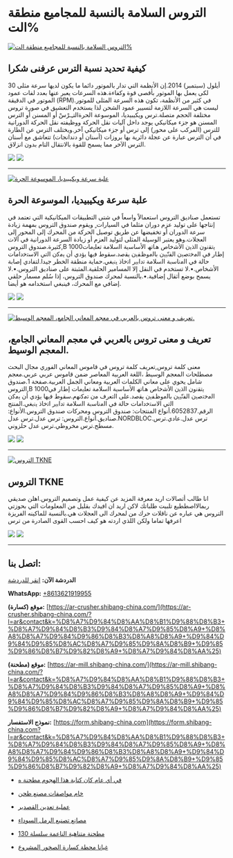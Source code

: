 # التروس السلامة بالنسبة للمجاميع منطقة الت%

<a href="https://swt.shibang-china.com/?l=ar&img&k=%D8%A7%D9%84%D8%AA%D8%B1%D9%88%D8%B3+%D8%A7%D9%84%D8%B3%D9%84%D8%A7%D9%85%D8%A9+%D8%A8%D8%A7%D9%84%D9%86%D8%B3%D8%A8%D8%A9+%D9%84%D9%84%D9%85%D8%AC%D8%A7%D9%85%D9%8A%D8%B9+%D9%85%D9%86%D8%B7%D9%82%D8%A9+%D8%A7%D9%84%D8%AA%25" target="_blank">![التروس السلامة بالنسبة للمجاميع منطقة الت%](http://static.shibang-china.com/all-800x300/630.jpg)</a>

## كيفية تحديد نسبة الترس عرفنى شكرا
30 أيلول (سبتمبر) 2014.إن الأنظمة التي تدار بالموتور دائما ما يكون لديها سرعة مثلى لكى يعمل بها الموتور بأقصى قوة وكفاءة.هذه السرعات يعبر عنها بعدد لفات عمود الموتور في الدقيقة (RPM).في كثير من الأنظمة، تكون هذه السرعة المثلى للموتور ليست هي السرعة اللازمة لتسيير عمود الشحن لذا يستخدم التعشيق في صورة تروس مختلفة الحجم متصلة.ترس ويكيبيديا، الموسوعة الحرةالتـِـرْسْ أو المسنن أو الترس المسنن هو جزء ميكانيكي يوجد داخل آليات نقل الحركة ووظيفته نقل الحركة الدورانية للترس (المركب على محور) إلى ترس أو جزء ميكانيكي آخر.ويختلف الترس عن الطارة في أن الترس عبارة عن عجلة دائرية بها بروزات (أسنان أو دندانجات) تتعاشق مع أسنان الترس الآخر مما يسمح للقوة بالانتقال التام بدون انزلاق.


<a href="https://whatsapp.shibangsoft.com/WhatsApp.php" target="_blank" title="WhatsApp">![](http://static.shibang-china.com/icon/whatsapp.png)</a> <a href="https://swt.shibang-china.com/?l=ar&icon&k=%D8%A7%D9%84%D8%AA%D8%B1%D9%88%D8%B3+%D8%A7%D9%84%D8%B3%D9%84%D8%A7%D9%85%D8%A9+%D8%A8%D8%A7%D9%84%D9%86%D8%B3%D8%A8%D8%A9+%D9%84%D9%84%D9%85%D8%AC%D8%A7%D9%85%D9%8A%D8%B9+%D9%85%D9%86%D8%B7%D9%82%D8%A9+%D8%A7%D9%84%D8%AA%25" target="_blank">![](http://static.shibang-china.com/icon/chat-ar.png)</a>

---

<a href="https://swt.shibang-china.com/?l=ar&img&k=%D8%A7%D9%84%D8%AA%D8%B1%D9%88%D8%B3+%D8%A7%D9%84%D8%B3%D9%84%D8%A7%D9%85%D8%A9+%D8%A8%D8%A7%D9%84%D9%86%D8%B3%D8%A8%D8%A9+%D9%84%D9%84%D9%85%D8%AC%D8%A7%D9%85%D9%8A%D8%B9+%D9%85%D9%86%D8%B7%D9%82%D8%A9+%D8%A7%D9%84%D8%AA%25" target="_blank">![علبة سرعة ويكيبيديا، الموسوعة الحرة](http://static.shibang-china.com/all-800x300/1095.jpg)</a>

## علبة سرعة ويكيبيديا، الموسوعة الحرة
تستعمل صناديق التروس استعمالاً واسعاً في شتى التطبيقات الميكانيكية التي تعتمد في إنتاجها على توليد عزم دوران مثلما في السيارات ٍ ويقوم صندوق التروس بمهمة زيادة سرعة الدوران أو تخفيضها عن طريق توصيل الحركة من المحرك إلى المحور إلى العجلات.وهو يعتبر الوسيلة المثلى لتوليد العزم أو زيادة السرعة الدورانية في آلات كثيرة.صندوق التروس,B 1000ﯾﺗﻘﻧون اﻟذﯾن اﻷﺷﺧﺎص ھﺎﺗﮫ اﻷﺳﺎﺳﯾﺔ اﻟﺳﻼﻣﺔ ﺗﻌﻠﯾﻣﺎت إطﺎر ﻓﻲ اﻟﻣﺧﺗﺻﯾن اﻟﻔﻧّﯾﯾن ﺑﺎﻟﻣوظﻔﯾن ﯾﻘﺻد.ﺳﻘوط ﻓﯾﮭﺎ ﯾؤدي أن ﯾﻣﻛن اﻟﺗﻲ اﻻﺳﺗﺧداﻣﺎت ﺣﺎﻟﺔ ﻓﻲ اﻟﻣﻧﺎﺳﺑﺔ اﻟﺳﻼﻣﺔ ﺗداﺑﯾر اﺗﺧﺎذ ﯾﻧﺑﻐﻲ.ﺣﻤﺎﻳﺔ ﻣﻨﻄﻘﺔ اﻟﺨﻄﺮ ﺟﻴﺪا.ﻟﺘﻔﺎدي إﺻﺎﺑﺔ اﻷﺷﺨﺎص.•.ﻻ ﺗﺴﺘﺨﺪم ﻓﻲ اﻟﻨﻘﻞ إﻻ اﻟﻤﺴﺎﻣﻴﺮ اﻟﺤﻠﻘﻴﺔ.اﻟﻤﺜﺒﺘﺔ ﻋﻠﻰ ﺻﻨﺎدﻳﻖ اﻟﺘﺮوس.•.ﻻ ﻳﺴﻤﺢ ﺑﻮﺿﻊ أﺛﻘﺎل إﺿﺎﻓﻴﺔ.•.ﺑﺎﻟﻨﺴﺒﺔ ﻟﻤﺤﺮك ﺻﻨﺪوق اﻟﺘﺮوس، إذا ﺳُﻠﻢ ﻣﺴﻤﺎر ﺣﻠﻘﻲ إﺿﺎﻓﻲ ﻣﻊ اﻟﻤﺤﺮك، ﻓﻴﻨﺒﻐﻲ اﺳﺘﺨﺪاﻣﻪ ﻫﻮ أﻳﻀﺎ.


<a href="https://whatsapp.shibangsoft.com/WhatsApp.php" target="_blank" title="WhatsApp">![](http://static.shibang-china.com/icon/whatsapp.png)</a> <a href="https://swt.shibang-china.com/?l=ar&icon&k=%D8%A7%D9%84%D8%AA%D8%B1%D9%88%D8%B3+%D8%A7%D9%84%D8%B3%D9%84%D8%A7%D9%85%D8%A9+%D8%A8%D8%A7%D9%84%D9%86%D8%B3%D8%A8%D8%A9+%D9%84%D9%84%D9%85%D8%AC%D8%A7%D9%85%D9%8A%D8%B9+%D9%85%D9%86%D8%B7%D9%82%D8%A9+%D8%A7%D9%84%D8%AA%25" target="_blank">![](http://static.shibang-china.com/icon/chat-ar.png)</a>

---

<a href="https://swt.shibang-china.com/?l=ar&img&k=%D8%A7%D9%84%D8%AA%D8%B1%D9%88%D8%B3+%D8%A7%D9%84%D8%B3%D9%84%D8%A7%D9%85%D8%A9+%D8%A8%D8%A7%D9%84%D9%86%D8%B3%D8%A8%D8%A9+%D9%84%D9%84%D9%85%D8%AC%D8%A7%D9%85%D9%8A%D8%B9+%D9%85%D9%86%D8%B7%D9%82%D8%A9+%D8%A7%D9%84%D8%AA%25" target="_blank">![تعريف و معنى تروس بالعربي في معجم المعاني الجامع، المعجم الوسيط.](http://static.shibang-china.com/all-800x300/1441.jpg)</a>

## تعريف و معنى تروس بالعربي في معجم المعاني الجامع، المعجم الوسيط.
معنى كلمة تروس,تعريف كلمة تروس في قاموس المعاني الفوري مجال البحث مصطلحات المعجم الوسيط ،اللغة العربية المعاصر ضمن قاموس عربي عربي.معجم شامل يحوي على معاني الكلمات العربية ومعاني الجمل العربية.صفحة 1.صندوق التروس,B 1000ﯾﺗﻘﻧون اﻟذﯾن اﻷﺷﺧﺎص ھﺎﺗﮫ اﻷﺳﺎﺳﯾﺔ اﻟﺳﻼﻣﺔ ﺗﻌﻠﯾﻣﺎت إطﺎر ﻓﻲ اﻟﻣﺧﺗﺻﯾن اﻟﻔﻧّﯾﯾن ﺑﺎﻟﻣوظﻔﯾن ﯾﻘﺻد.ﻋﻠﻰ اﻟﺗﻌرف ﻣن ﺗﻣﻛﻧﮭم.ﺳﻘوط ﻓﯾﮭﺎ ﯾؤدي أن ﯾﻣﻛن اﻟﺗﻲ اﻻﺳﺗﺧداﻣﺎت ﺣﺎﻟﺔ ﻓﻲ اﻟﻣﻧﺎﺳﺑﺔ اﻟﺳﻼﻣﺔ ﺗداﺑﯾر اﺗﺧﺎذ ﯾﻧﺑﻐﻲ.اﻟﻤﻨﺘﺞ اﻟﺮﻗﻢ.6052837.أﻧﻮاع اﻟﻤﻨﺘﺠﺎت: ﺻﻨﺪوق اﻟﺘﺮوس وﻣﺤﺮﻛﺎت ﺻﻨﺪوق اﻟﺘﺮوس.اﻷﻧﻮاع: ﺻﻨﺎدﻳﻖ.أﻧﻮاع.اﻟﺘﺮوس: ﺗﺮس ﻋﺪل.ﺗﺮس ﻋﺪل.NORDBLOC.ﺗﺮس ﻋﺪل.ﻋﺎدي.ﺗﺮس ﻣﺴﻄﺢ.ﺗﺮس ﻣﺨﺮوﻃﻲ.ﺗﺮس ﻋﺪل ﺣﻠﺰوﻧﻲ.


<a href="https://whatsapp.shibangsoft.com/WhatsApp.php" target="_blank" title="WhatsApp">![](http://static.shibang-china.com/icon/whatsapp.png)</a> <a href="https://swt.shibang-china.com/?l=ar&icon&k=%D8%A7%D9%84%D8%AA%D8%B1%D9%88%D8%B3+%D8%A7%D9%84%D8%B3%D9%84%D8%A7%D9%85%D8%A9+%D8%A8%D8%A7%D9%84%D9%86%D8%B3%D8%A8%D8%A9+%D9%84%D9%84%D9%85%D8%AC%D8%A7%D9%85%D9%8A%D8%B9+%D9%85%D9%86%D8%B7%D9%82%D8%A9+%D8%A7%D9%84%D8%AA%25" target="_blank">![](http://static.shibang-china.com/icon/chat-ar.png)</a>

---

<a href="https://swt.shibang-china.com/?l=ar&img&k=%D8%A7%D9%84%D8%AA%D8%B1%D9%88%D8%B3+%D8%A7%D9%84%D8%B3%D9%84%D8%A7%D9%85%D8%A9+%D8%A8%D8%A7%D9%84%D9%86%D8%B3%D8%A8%D8%A9+%D9%84%D9%84%D9%85%D8%AC%D8%A7%D9%85%D9%8A%D8%B9+%D9%85%D9%86%D8%B7%D9%82%D8%A9+%D8%A7%D9%84%D8%AA%25" target="_blank">![التروس TKNE](http://static.shibang-china.com/all-800x300/738.jpg)</a>

## التروس TKNE
انا طالب أتصالات اريد معرفة المزيد عن كيفية عمل وتصميم التروس.اهلن صديقي ربمالااصططيع تلبيت طلباتك لاكن اريد ان افيدك بقليل من المعلومات التي بحوزتي التروس هي عباره عن ناقلات حرك من لمحرك الى العجلات هي.بالنسبة للماكينه الفريزة اعرفها تماما ولكن اللذي اردته هو كيف احسب القوى الصادرة من ترس

<a href="https://whatsapp.shibangsoft.com/WhatsApp.php" target="_blank" title="WhatsApp">![](http://static.shibang-china.com/icon/whatsapp.png)</a> <a href="https://swt.shibang-china.com/?l=ar&icon&k=%D8%A7%D9%84%D8%AA%D8%B1%D9%88%D8%B3+%D8%A7%D9%84%D8%B3%D9%84%D8%A7%D9%85%D8%A9+%D8%A8%D8%A7%D9%84%D9%86%D8%B3%D8%A8%D8%A9+%D9%84%D9%84%D9%85%D8%AC%D8%A7%D9%85%D9%8A%D8%B9+%D9%85%D9%86%D8%B7%D9%82%D8%A9+%D8%A7%D9%84%D8%AA%25" target="_blank">![](http://static.shibang-china.com/icon/chat-ar.png)</a>

---
## اتصل بنا:

**الدردشة الآن:** [انقر للدردشة](https://swt.shibang-china.com?l=ar&contact&k=%D8%A7%D9%84%D8%AA%D8%B1%D9%88%D8%B3+%D8%A7%D9%84%D8%B3%D9%84%D8%A7%D9%85%D8%A9+%D8%A8%D8%A7%D9%84%D9%86%D8%B3%D8%A8%D8%A9+%D9%84%D9%84%D9%85%D8%AC%D8%A7%D9%85%D9%8A%D8%B9+%D9%85%D9%86%D8%B7%D9%82%D8%A9+%D8%A7%D9%84%D8%AA%25)

**WhatsApp:**  [+8613621919955](https://whatsapp.shibangsoft.com/WhatsApp.php)

**موقع (كسارة):** [https://ar-crusher.shibang-china.com/](https://ar-crusher.shibang-china.com/?l=ar&contact&k=%D8%A7%D9%84%D8%AA%D8%B1%D9%88%D8%B3+%D8%A7%D9%84%D8%B3%D9%84%D8%A7%D9%85%D8%A9+%D8%A8%D8%A7%D9%84%D9%86%D8%B3%D8%A8%D8%A9+%D9%84%D9%84%D9%85%D8%AC%D8%A7%D9%85%D9%8A%D8%B9+%D9%85%D9%86%D8%B7%D9%82%D8%A9+%D8%A7%D9%84%D8%AA%25)

**موقع (مطحنة):** [https://ar-mill.shibang-china.com/](https://ar-mill.shibang-china.com/?l=ar&contact&k=%D8%A7%D9%84%D8%AA%D8%B1%D9%88%D8%B3+%D8%A7%D9%84%D8%B3%D9%84%D8%A7%D9%85%D8%A9+%D8%A8%D8%A7%D9%84%D9%86%D8%B3%D8%A8%D8%A9+%D9%84%D9%84%D9%85%D8%AC%D8%A7%D9%85%D9%8A%D8%B9+%D9%85%D9%86%D8%B7%D9%82%D8%A9+%D8%A7%D9%84%D8%AA%25)

**نموذج الاستفسار:** [https://form.shibang-china.com](https://form.shibang-china.com?l=ar&contact&k=%D8%A7%D9%84%D8%AA%D8%B1%D9%88%D8%B3+%D8%A7%D9%84%D8%B3%D9%84%D8%A7%D9%85%D8%A9+%D8%A8%D8%A7%D9%84%D9%86%D8%B3%D8%A8%D8%A9+%D9%84%D9%84%D9%85%D8%AC%D8%A7%D9%85%D9%8A%D8%B9+%D9%85%D9%86%D8%B7%D9%82%D8%A9+%D8%A7%D9%84%D8%AA%25)

* [في أي عام كان كتابة هذا الهجوم مطحنة ه](../24/%D9%81%D9%8A%20%D8%A3%D9%8A%20%D8%B9%D8%A7%D9%85%20%D9%83%D8%A7%D9%86%20%D9%83%D8%AA%D8%A7%D8%A8%D8%A9%20%D9%87%D8%B0%D8%A7%20%D8%A7%D9%84%D9%87%D8%AC%D9%88%D9%85%20%D9%85%D8%B7%D8%AD%D9%86%D8%A9%20%D9%87.md)

* [خام مواصفات مصنع طحن](../22/%D8%AE%D8%A7%D9%85%20%D9%85%D9%88%D8%A7%D8%B5%D9%81%D8%A7%D8%AA%20%D9%85%D8%B5%D9%86%D8%B9%20%D8%B7%D8%AD%D9%86.md)

* [عملية تعدين القصدير](../25/%D8%B9%D9%85%D9%84%D9%8A%D8%A9%20%D8%AA%D8%B9%D8%AF%D9%8A%D9%86%20%D8%A7%D9%84%D9%82%D8%B5%D8%AF%D9%8A%D8%B1.md)

* [مصانع تصنيع الرمل السوداء](../21/%D9%85%D8%B5%D8%A7%D9%86%D8%B9%20%D8%AA%D8%B5%D9%86%D9%8A%D8%B9%20%D8%A7%D9%84%D8%B1%D9%85%D9%84%20%D8%A7%D9%84%D8%B3%D9%88%D8%AF%D8%A7%D8%A1.md)

* [مطحنة متناهية الناعمة سلسلة 130](../21/%D9%85%D8%B7%D8%AD%D9%86%D8%A9%20%D9%85%D8%AA%D9%86%D8%A7%D9%87%D9%8A%D8%A9%20%D8%A7%D9%84%D9%86%D8%A7%D8%B9%D9%85%D8%A9%20%D8%B3%D9%84%D8%B3%D9%84%D8%A9%20130.md)

* [غيانا محطة كسارة الصخور المشروع](../21/%D8%BA%D9%8A%D8%A7%D9%86%D8%A7%20%D9%85%D8%AD%D8%B7%D8%A9%20%D9%83%D8%B3%D8%A7%D8%B1%D8%A9%20%D8%A7%D9%84%D8%B5%D8%AE%D9%88%D8%B1%20%D8%A7%D9%84%D9%85%D8%B4%D8%B1%D9%88%D8%B9.md)